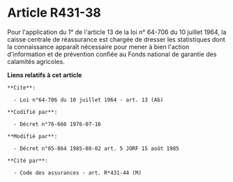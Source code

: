 # Article R431-38

Pour l'application du 1° de l'article 13 de la loi n° 64-706 du 10 juillet 1964, la caisse centrale de réassurance est
chargée de dresser les statistiques dont la connaissance apparaît nécessaire pour mener à bien l'action d'information et de
prévention confiée au Fonds national de garantie des calamités agricoles.

**Liens relatifs à cet article**

	**Cite**:

	  - Loi n°64-706 du 10 juillet 1964 - art. 13 (Ab)

	**Codifié par**:

	  - Décret n°76-666 1976-07-16

	**Modifié par**:

	  - Décret n°85-864 1985-08-02 art. 5 JORF 15 août 1985

	**Cité par**:

	  - Code des assurances - art. R*431-44 (M)
